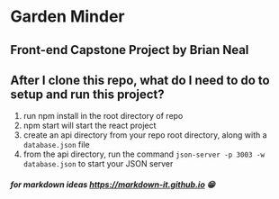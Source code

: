 # Garden Minder

## Front-end Capstone Project by Brian Neal

## After I clone this repo, what do I need to do to setup and run this project?

1. run npm install in the root directory of repo
2. npm start will start the react project
3. create an api directory from your repo root directory, along with a `database.json` file
4. from the api directory, run the command `json-server -p 3003 -w database.json` to start your JSON server

##### for markdown ideas https://markdown-it.github.io 😁

